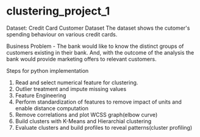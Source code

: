 # clustering_project_1

Dataset: Credit Card Customer Dataset
The dataset shows the cutomer's spending behaviour on various credit cards.

Business Problem - The bank would like to know the distinct groups of customers existing in their bank. And, with the outcome of the analysis the bank would provide marketing offers to relevant customers.

Steps for python implementation
1) Read and select numerical feature for clustering.
2) Outlier treatment and impute missing values
3) Feature Engineering
4) Perform standardization of features to remove impact of units and enable distance computation
5) Remove correlations and plot WCSS graph(elbow curve)
6) Build clusters with K-Means and Hierarchial clustering
7) Evaluate clusters and build profiles to reveal patterns(cluster profiling)

